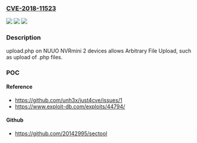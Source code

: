 ### [CVE-2018-11523](https://cve.mitre.org/cgi-bin/cvename.cgi?name=CVE-2018-11523)
![](https://img.shields.io/static/v1?label=Product&message=n%2Fa&color=blue)
![](https://img.shields.io/static/v1?label=Version&message=n%2Fa&color=blue)
![](https://img.shields.io/static/v1?label=Vulnerability&message=n%2Fa&color=brighgreen)

### Description

upload.php on NUUO NVRmini 2 devices allows Arbitrary File Upload, such as upload of .php files.

### POC

#### Reference
- https://github.com/unh3x/just4cve/issues/1
- https://www.exploit-db.com/exploits/44794/

#### Github
- https://github.com/20142995/sectool

